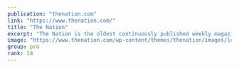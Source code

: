 ```yaml
---
publication: "thenation.com"
link: "https://www.thenation.com/"
title: "The Nation"
excerpt: "The Nation is the oldest continuously published weekly magazine in the United States, covering progressive political and cultural news, opinion, and analysis."
image: "https://www.thenation.com/wp-content/themes/thenation/images/loader_40x40.GIF"
group: pro
rank: 14
---
```

